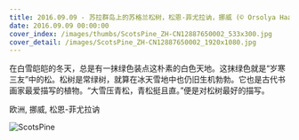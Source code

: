 ```yaml
---
title: 2016.09.09 - 苏拉群岛上的苏格兰松树，松恩-菲尤拉讷，挪威 (© Orsolya Haarberg/Minden Pictures)
date: 2016.09.09 00:00:00
cover_index: /images/thumbs/ScotsPine_ZH-CN12887650002_533x300.jpg
cover_detail: /images/ScotsPine_ZH-CN12887650002_1920x1080.jpg
---
```


在白雪皑皑的冬天，总是有一抹绿色装点这朴素的白色天地。这抹绿色就是“岁寒三友”中的松。松树是常绿树，就算在冰天雪地中也仍旧生机勃勃。它也是古代书画家最爱描写的植物。“大雪压青松，青松挺且直。”便是对松树最好的描写。

欧洲, 挪威, 松恩-菲尤拉讷

![ScotsPine](/images/ScotsPine_ZH-CN12887650002_1920x1080.jpg)
